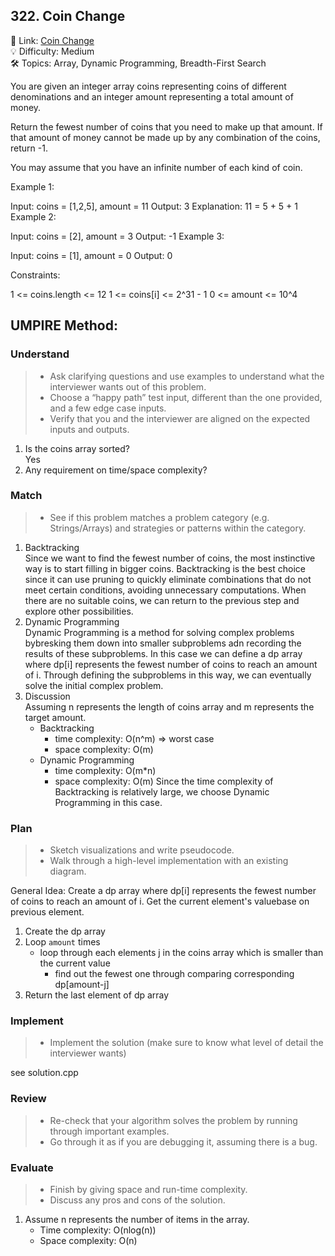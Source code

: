 ## 322. Coin Change
🔗 Link: [Coin Change](https://leetcode.com/problems/coin-change/description/)  
💡 Difficulty: Medium  
🛠️ Topics: Array, Dynamic Programming, Breadth-First Search

You are given an integer array coins representing coins of different denominations and an integer amount representing a total amount of money.

Return the fewest number of coins that you need to make up that amount. If that amount of money cannot be made up by any combination of the coins, return -1.

You may assume that you have an infinite number of each kind of coin.

 

Example 1:

Input: coins = [1,2,5], amount = 11
Output: 3
Explanation: 11 = 5 + 5 + 1
Example 2:

Input: coins = [2], amount = 3
Output: -1
Example 3:

Input: coins = [1], amount = 0
Output: 0
 

Constraints:

1 <= coins.length <= 12
1 <= coins[i] <= 2^31 - 1
0 <= amount <= 10^4

## UMPIRE Method:

### Understand
> - Ask clarifying questions and use examples to understand what the interviewer wants out of this problem.
> - Choose a “happy path” test input, different than the one provided, and a few edge case inputs.
> - Verify that you and the interviewer are aligned on the expected inputs and outputs.
1. Is the coins array sorted?  
   Yes
2. Any requirement on time/space complexity? 
### Match
> - See if this problem matches a problem category (e.g. Strings/Arrays) and strategies or patterns within the category.
1. Backtracking  
   Since we want to find the fewest number of coins, the most instinctive way is to start filling in bigger coins. Backtracking is the best choice since
   it can use pruning to quickly eliminate combinations that do not meet certain conditions, avoiding unnecessary computations. When there are no suitable
   coins, we can return to the previous step and explore other possibilities.
2. Dynamic Programming  
   Dynamic Programming is a method for solving complex problems bybresking them down into smaller subproblems adn recording the results of these subproblems.
   In this case we can define a dp array where dp[i] represents the fewest number of coins to reach an amount of i. Through defining the subproblems in this way, we
   can eventually solve the initial complex problem.
3. Discussion  
   Assuming n represents the length of coins array and m represents the target amount. 
   - Backtracking
     - time complexity: O(n^m) => worst case
     - space complexity: O(m)
   - Dynamic Programming
     - time complexity: O(m*n)
     - space complexity: O(m)
    Since the time complexity of Backtracking is relatively large, we choose Dynamic Programming in this case.
### Plan
> - Sketch visualizations and write pseudocode.
> - Walk through a high-level implementation with an existing diagram.

General Idea: Create a dp array where dp[i] represents the fewest number of coins to reach an amount of i. Get the current element's valuebase on previous element.
1. Create the dp array
2. Loop `amount` times
   - loop through each elements j in the coins array which is smaller than the current value
     - find out the fewest one through comparing corresponding dp[amount-j]
3. Return the last element of dp array

### Implement
> - Implement the solution (make sure to know what level of detail the interviewer wants)  

see solution.cpp
### Review
> - Re-check that your algorithm solves the problem by running through important examples.
> - Go through it as if you are debugging it, assuming there is a bug.
### Evaluate
> - Finish by giving space and run-time complexity.
> - Discuss any pros and cons of the solution.
1. Assume n represents the number of items in the array.
   - Time complexity: O(nlog(n))
   - Space complexity: O(n)

